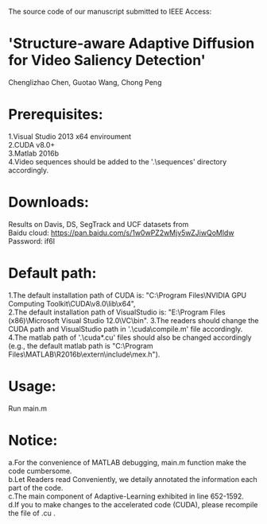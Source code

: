 The source code of our manuscript submitted to IEEE Access:   
# 'Structure-aware Adaptive Diffusion for Video Saliency Detection'  

Chenglizhao Chen, Guotao Wang, Chong Peng  

# Prerequisites: 
1.Visual Studio 2013 x64 enviroument  
2.CUDA v8.0+  
3.Matlab 2016b  
4.Video sequences should be added to the '.\sequences\' directory accordingly.  

# Downloads:  
Results on Davis, DS, SegTrack and UCF datasets from  
Baidu cloud: https://pan.baidu.com/s/1w0wPZ2wMjv5wZJiwQoMldw  
Password: if6l   

# Default path:   
1.The default installation path of CUDA is: "C:\Program Files\NVIDIA GPU Computing Toolkit\CUDA\v8.0\lib\x64\",  
2.The default installation path of VisualStudio is: "E:\Program Files (x86)\Microsoft Visual Studio 12.0\VC\bin". 
3.The readers should change the CUDA path and VisualStudio path in '.\cuda\compile.m' file accordingly.  
4.The matlab path of '.\cuda\*.cu' files should also be changed accordingly  
(e.g., the default matlab path is "C:\Program Files\MATLAB\R2016b\extern\include\mex.h").  

# Usage: 
Run main.m 

# Notice:  
a.For the convenience of MATLAB debugging, main.m function make the code cumbersome.  
b.Let Readers read Conveniently, we detaily annotated the information each part of the code.  
c.The main component of Adaptive-Learning exhibited in line 652-1592.  
d.If you to make changes to the accelerated code (CUDA), please recompile the file of .cu .  

